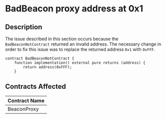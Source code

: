 # BadBeacon proxy address at 0x1

## Description

The issue described in this section occurs because the `BadBeaconNotContract` returned an invalid address. The necessary change in order to fix this issue was to replace the returned address `0x1` with `0xFFF`.

```solidity
contract BadBeaconNotContract {
    function implementation() external pure returns (address) {
        return address(0xFFF);
    }
```

## Contracts Affected

| Contract Name |
| ------------- |
| BeaconProxy   |
